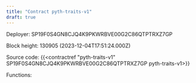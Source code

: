 ```yaml
---
title: "Contract pyth-traits-v1"
draft: true
---
```

Deployer: SP19F0S4GN8CJQ4K9PKWRBVE00G2C86QTPTRXZ7GP


 



Block height: 130905 (2023-12-04T17:51:24.000Z)

Source code: {{<contractref "pyth-traits-v1" SP19F0S4GN8CJQ4K9PKWRBVE00G2C86QTPTRXZ7GP pyth-traits-v1>}}

Functions:


